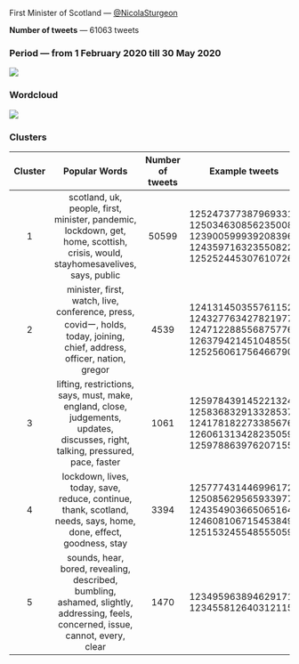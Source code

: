 First Minister of Scotland — [@NicolaSturgeon](https://twitter.com/NicolaSturgeon)

**Number of tweets** — 61063 tweets



### Period — from 1 February 2020 till 30 May 2020



![](https://github.com/vitiugin/who/blob/master/appendix/time_series/NicolaSturgeon_timeseries.png?raw=true)



### Wordcloud

![](https://github.com/vitiugin/who/blob/master/appendix/wordclouds/NicolaSturgeon_cloud.png?raw=true)



### Clusters

| **Cluster** |                      **Popular Words**                       | **Number of tweets** | **Example tweets**                                          |
| :---------: | :----------------------------------------------------------: | :------------------: | ------------------------------------------------------------ |
|      1      | scotland, uk, people, first, minister, pandemic, lockdown, get, home, scottish, crisis, would, stayhomesavelives, says, public |        50599        | 1252473773879693312<br />1250346308562350080<br />1239005999392083968<br />1243597163235508224<br />1252524453076107264|
|      2      | minister, first, watch, live, conference, press, covidー, holds, today, joining, chief, address, officer, nation, gregor |        4539         | 1241314503557611520<br />1243277634278219776<br />1247122885568757760<br />1263794214510485504<br />1252560617564667904|
|      3      | lifting, restrictions, says, must, make, england, close, judgements, updates, discusses, right, talking, pressured, pace, faster |        1061         | 1259784391452213248<br />1258368329133285376<br />1241781822733856768<br />1260613134282350592<br />1259788639762071552 |
|      4      | lockdown, lives, today, save, reduce, continue, thank, scotland, needs, says, home, done, effect, goodness, stay |         3394          | 1257774314469961728<br />1250856295659339776<br />1243549036650651648<br />1246081067154538496<br />1251532455485550592 |
|      5      | sounds, hear, bored, revealing, described, bumbling, ashamed, slightly, addressing, feels, concerned, issue, cannot, every, clear |         1470          | 1234959638946291712<br />1234558126403121152 |
